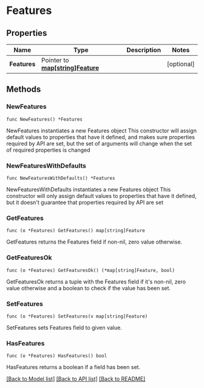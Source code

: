 # Features

## Properties

Name | Type | Description | Notes
------------ | ------------- | ------------- | -------------
**Features** | Pointer to [**map[string]Feature**](Feature.md) |  | [optional] 

## Methods

### NewFeatures

`func NewFeatures() *Features`

NewFeatures instantiates a new Features object
This constructor will assign default values to properties that have it defined,
and makes sure properties required by API are set, but the set of arguments
will change when the set of required properties is changed

### NewFeaturesWithDefaults

`func NewFeaturesWithDefaults() *Features`

NewFeaturesWithDefaults instantiates a new Features object
This constructor will only assign default values to properties that have it defined,
but it doesn't guarantee that properties required by API are set

### GetFeatures

`func (o *Features) GetFeatures() map[string]Feature`

GetFeatures returns the Features field if non-nil, zero value otherwise.

### GetFeaturesOk

`func (o *Features) GetFeaturesOk() (*map[string]Feature, bool)`

GetFeaturesOk returns a tuple with the Features field if it's non-nil, zero value otherwise
and a boolean to check if the value has been set.

### SetFeatures

`func (o *Features) SetFeatures(v map[string]Feature)`

SetFeatures sets Features field to given value.

### HasFeatures

`func (o *Features) HasFeatures() bool`

HasFeatures returns a boolean if a field has been set.


[[Back to Model list]](../README.md#documentation-for-models) [[Back to API list]](../README.md#documentation-for-api-endpoints) [[Back to README]](../README.md)


